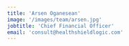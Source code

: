 ```yaml
---
title: 'Arsen Oganesean'
image: '/images/team/arsen.jpg'
jobtitle: 'Chief Financial Officer'
email: 'consult@healthshieldlogic.com'
---
```

